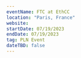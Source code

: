```yaml
---
eventName: FTC at EthCC
location: "Paris, France"
website: 
startDate: 07/19/2023
endDate: 07/19/2023
tag: PLN Event
dateTBD: false
---
```

